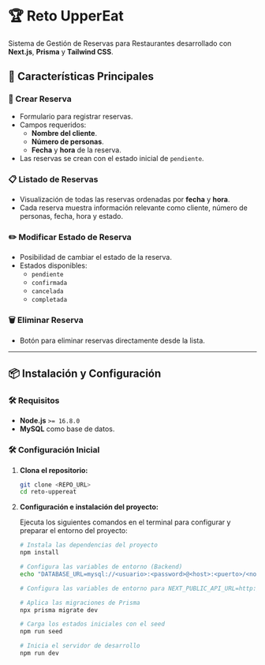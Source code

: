 # 🏆 Reto UpperEat

Sistema de Gestión de Reservas para Restaurantes desarrollado con **Next.js**, **Prisma** y **Tailwind CSS**.

## 🚀 Características Principales

### 📝 Crear Reserva
- Formulario para registrar reservas.
- Campos requeridos: 
  - **Nombre del cliente**.
  - **Número de personas**.
  - **Fecha** y **hora** de la reserva.
- Las reservas se crean con el estado inicial de `pendiente`.

### 📋 Listado de Reservas
- Visualización de todas las reservas ordenadas por **fecha** y **hora**.
- Cada reserva muestra información relevante como cliente, número de personas, fecha, hora y estado.

### ✏️ Modificar Estado de Reserva
- Posibilidad de cambiar el estado de la reserva.
- Estados disponibles:
  - `pendiente`
  - `confirmada`
  - `cancelada`
  - `completada`

### 🗑️ Eliminar Reserva
- Botón para eliminar reservas directamente desde la lista.

---

## 📦 Instalación y Configuración

### 🛠️ Requisitos
- **Node.js** `>= 16.8.0`
- **MySQL** como base de datos.

### 🛠️ Configuración Inicial
1. **Clona el repositorio:**
   ```bash
   git clone <REPO_URL>
   cd reto-uppereat

2. **Configuración e instalación del proyecto:**

   Ejecuta los siguientes comandos en el terminal para configurar y preparar el entorno del proyecto:

   ```bash
   # Instala las dependencias del proyecto
   npm install

   # Configura las variables de entorno (Backend)
   echo "DATABASE_URL=mysql://<usuario>:<password>@<host>:<puerto>/<nombre_base_datos>" > .env

   # Configura las variables de entorno para NEXT_PUBLIC_API_URL=http://localhost:3000/api

   # Aplica las migraciones de Prisma
   npx prisma migrate dev

   # Carga los estados iniciales con el seed
   npm run seed

   # Inicia el servidor de desarrollo
   npm run dev

   
